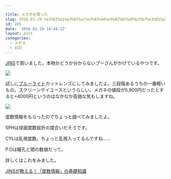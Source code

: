 ```yaml
---

title: メガネを買った
slug: 2016-01-29-%e3%83%a1%e3%82%ac%e3%83%8d%e3%82%92%e8%b2%b7%e3%81%a3%e3%81%9f
id: 205
date: '2016-01-29 14:44:22'
layout: post
categories:
  - メガネ
  - 日記
---
```


[JINS](http://d.hatena.ne.jp/keyword/JINS)で買いました。本物かどうか分からないプーさんがかけているやつです。

![](https://cdn-ak.f.st-hatena.com/images/fotolife/p/peipeipe/20190630/20190630170928.jpg)

試しに[ブルーライト](http://d.hatena.ne.jp/keyword/%A5%D6%A5%EB%A1%BC%A5%E9%A5%A4%A5%C8)カットレンズにしてみましたよ。三段階あるうちの一番軽いもの。スクリーンデイユースというらしい。メガネの値段が5,900円だったとすると+4000円というのはなかなか高価な気もしますね。

![](https://cdn-ak.f.st-hatena.com/images/fotolife/p/peipeipe/20190630/20190630171832.jpg)

度数情報をもらったのでちょっと調べてみましたよ。

SPHは球面度数屈折の度合いだそうです。

CYLは乱視度数。ちょっと乱視入ってるんですね……

P.Dは瞳孔と間の数値だって。

詳しくはこれをみました。

[JINSが教える！「度数情報」の基礎知識](https://fashion.nanapi.com/ja/46952)